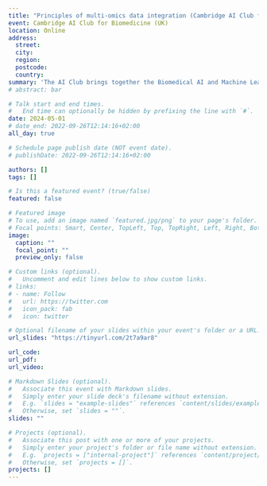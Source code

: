 ```yaml
---
title: "Principles of multi-omics data integration (Cambridge AI Club for Biomedicine) "
event: Cambridge AI Club for Biomedicine (UK)
location: Online
address:
  street:
  city:
  region:
  postcode:
  country:
summary: 'The AI Club brings together the Biomedical AI and Machine Learning community in Cambridge, to discuss common themes and explore different topics and methodologies. https://www.milner.cam.ac.uk/event/cambridge-ai-club-feature-selection-methods-may-2024/'
# abstract: bar

# Talk start and end times.
#   End time can optionally be hidden by prefixing the line with `#`.
date: 2024-05-01
# date_end: 2022-09-26T12:14:16+02:00
all_day: true

# Schedule page publish date (NOT event date).
# publishDate: 2022-09-26T12:14:16+02:00

authors: []
tags: []

# Is this a featured event? (true/false)
featured: false

# Featured image
# To use, add an image named `featured.jpg/png` to your page's folder. 
# Focal points: Smart, Center, TopLeft, Top, TopRight, Left, Right, BottomLeft, Bottom, BottomRight.
image:
  caption: ""
  focal_point: ""
  preview_only: false

# Custom links (optional).
#   Uncomment and edit lines below to show custom links.
# links:
# - name: Follow
#   url: https://twitter.com
#   icon_pack: fab
#   icon: twitter

# Optional filename of your slides within your event's folder or a URL.
url_slides: "https://tinyurl.com/2t7a9ar8"

url_code:
url_pdf:
url_video:

# Markdown Slides (optional).
#   Associate this event with Markdown slides.
#   Simply enter your slide deck's filename without extension.
#   E.g. `slides = "example-slides"` references `content/slides/example-slides.md`.
#   Otherwise, set `slides = ""`.
slides: ""

# Projects (optional).
#   Associate this post with one or more of your projects.
#   Simply enter your project's folder or file name without extension.
#   E.g. `projects = ["internal-project"]` references `content/project/deep-learning/index.md`.
#   Otherwise, set `projects = []`.
projects: []
---
```

